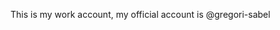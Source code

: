 This is my work account, my official account is @gregori-sabel

<!---
GregCloudPark/GregCloudPark is a ✨ special ✨ repository because its `README.md` (this file) appears on your GitHub profile.
You can click the Preview link to take a look at your changes.
--->
